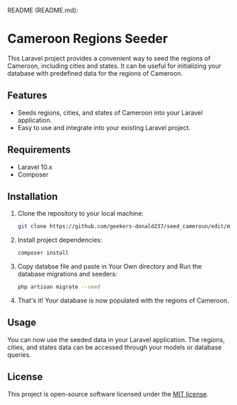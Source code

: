 README (README.md):

# Cameroon Regions Seeder

This Laravel project provides a convenient way to seed the regions of Cameroon, including cities and states. It can be useful for initializing your database with predefined data for the regions of Cameroon.

## Features

- Seeds regions, cities, and states of Cameroon into your Laravel application.
- Easy to use and integrate into your existing Laravel project.

## Requirements

- Laravel 10.x
- Composer

## Installation

1. Clone the repository to your local machine:

   ```bash
   git clone https://github.com/geekers-donald237/seed_cameroun/edit/main/README.md
   ```

2. Install project dependencies:

   ```bash
   composer install
   ```

3. Copy databse file and paste in Your Own directory and Run the database migrations and seeders:

   ```bash
   php artisan migrate --seed
   ```

4. That's it! Your database is now populated with the regions of Cameroon.

## Usage

You can now use the seeded data in your Laravel application. The regions, cities, and states data can be accessed through your models or database queries.

## License

This project is open-source software licensed under the [MIT license](LICENSE).

